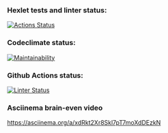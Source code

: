 ### Hexlet tests and linter status:
[![Actions Status](https://github.com/devilus/frontend-project-lvl1/workflows/hexlet-check/badge.svg)](https://github.com/devilus/frontend-project-lvl1/actions)

### Codeclimate status:
[![Maintainability](https://api.codeclimate.com/v1/badges/61f4464c8cbc7decd24e/maintainability)](https://codeclimate.com/github/devilus/frontend-project-lvl1/maintainability)

### Github Actions status:
[![Linter Status](https://github.com/devilus/frontend-project-lvl1/workflows/lint/badge.svg)](https://github.com/devilus/frontend-project-lvl1/actions)

### Asciinema brain-even video
https://asciinema.org/a/xdRkt2Xr8Skl7pT7moXdDEzkN
